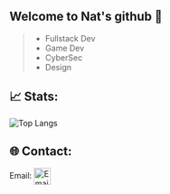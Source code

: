 ## Welcome to Nat's github 👋

> - Fullstack Dev
> - Game Dev
> - CyberSec
> - Design

## 📈 Stats:
 ![Top Langs](https://github-readme-stats.vercel.app/api/top-langs/?username=NatBiscoito&theme=dracula&show_icons=true)

## 🌐 Contact:
Email: <a href=natsukigu729@gmail.com><img src="https://cdn-icons-png.flaticon.com/512/732/732200.png" align=center width="30" height="30" title="Email"></a>
